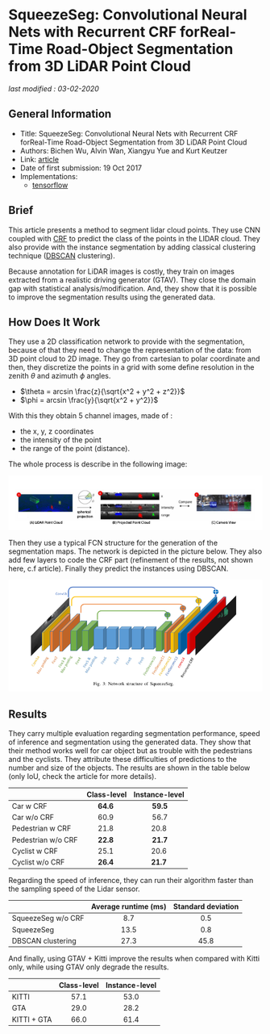 # SqueezeSeg: Convolutional Neural Nets with Recurrent CRF forReal-Time Road-Object Segmentation from 3D LiDAR Point Cloud

_last modified : 03-02-2020_

## General Information

- Title: SqueezeSeg:  Convolutional  Neural  Nets  with  Recurrent  CRF  forReal-Time  Road-Object  Segmentation  from  3D  LiDAR  Point  Cloud
- Authors: Bichen Wu, Alvin Wan, Xiangyu Yue and Kurt Keutzer
- Link: [article](https://arxiv.org/abs/1710.07368)
- Date of first submission: 19 Oct 2017
- Implementations: 
    - [tensorflow](https://github.com/BichenWuUCB/SqueezeSeg)

## Brief

This article presents a method to segment lidar cloud points. They use CNN coupled with [CRF](https://en.wikipedia.org/wiki/Conditional_random_field) to predict the class of the points in the LIDAR cloud. They also provide with the instance segmentation by adding classical clustering technique ([DBSCAN](https://en.wikipedia.org/wiki/DBSCAN) clustering).

Because annotation for LiDAR images is costly, they train on images extracted from a realistic driving generator (GTAV). They close the domain gap with statistical analysis/modification. And, they show that it is possible to improve the segmentation results using the generated data.

## How Does It Work

They use a 2D classification network to provide with the segmentation, because of that they need to change the representation of the data: from 3D point cloud to 2D image.
They go from cartesian to polar coordinate and then, they discretize the points in a grid with some define resolution in the zenith $\theta$ and azimuth $\phi$ angles.

- $\theta = arcsin \frac{z}{\sqrt{x^2 + y^2 + z^2}}$
- $\phi = arcsin \frac{y}{\sqrt{x^2 + y^2}}$

With this they obtain 5 channel images, made of :

- the x, y, z coordinates
- the intensity of the point
- the range of the point (distance). 

The whole process is describe in the following image:

![Conversion](https://raw.githubusercontent.com/D3lt4lph4/papers/master/docs/images/imageseg/squeezeseg/projection.png "Conversion")

Then they use a typical FCN structure for the generation of the segmentation maps. The network is depicted in the picture below. They also add few layers to code the CRF part (refinement of the results, not shown here, c.f article). Finally they predict the instances using DBSCAN.

![Network](https://raw.githubusercontent.com/D3lt4lph4/papers/master/docs/images/imageseg/squeezeseg/network.png "Network")

## Results

They carry multiple evaluation regarding segmentation performance, speed of inference and segmentation using the generated data. They show that their method works well for car object but as trouble with the pedestrians and the cyclists. They attribute these difficulties of predictions to the number and size of the objects. The results are shown in the table below (only IoU, check the article for more details).

|  | Class-level | Instance-level |
|--|:---:|:---:|
| Car w CRF | **64.6** | **59.5** | 
| Car w/o CRF | 60.9 | 56.7 |
| Pedestrian w CRF | 21.8 | 20.8 |
| Pedestrian w/o CRF | **22.8** | **21.7** |
| Cyclist w CRF | 25.1 | 20.6 |
| Cyclist w/o CRF | **26.4** | **21.7** |

Regarding the speed of inference, they can run their algorithm faster than the sampling speed of the Lidar sensor.

|  | Average runtime (ms) | Standard deviation |
|--|:---:|:--:|
| SqueezeSeg w/o CRF | 8.7 | 0.5 |
| SqueezeSeg | 13.5 | 0.8 |
| DBSCAN clustering | 27.3 | 45.8 |

And finally, using GTAV + Kitti improve the results when compared with Kitti only, while using GTAV only degrade the results.

|  | Class-level | Instance-level |
|--|:---:|:--:|
| KITTI | 57.1 | 53.0 |
| GTA | 29.0 | 28.2 |
| KITTI + GTA | 66.0 | 61.4 |